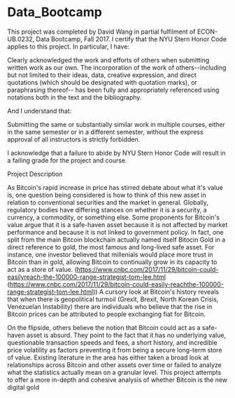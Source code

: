 # Data_Bootcamp
This project was completed by David Wang in partial fulfilment of ECON-UB.0232, Data Bootcamp, Fall 2017. I certify that the NYU Stern Honor Code applies to this project. In particular, I have:

Clearly acknowledged the work and efforts of others when submitting written work as our own. The incorporation of the work of others--including but not limited to their ideas, data, creative expression, and direct quotations (which should be designated with quotation marks), or paraphrasing thereof-- has been fully and appropriately referenced using notations both in the text and the bibliography.

And I understand that:

Submitting the same or substantially similar work in multiple courses, either in the same semester or in a different semester, without the express approval of all instructors is strictly forbidden.

I acknowledge that a failure to abide by NYU Stern Honor Code will result in a failing grade for the project and course.

Project Description 

As Bitcoin's rapid increase in price has stirred debate about what it's value is, one question being considered is how to think of this new asset in relation to conventional securities and the market in general. Globally, regulatory bodies have differing stances on whether it is a security, a currency, a commodity, or something else. Some proponents for Bitcoin's value argue that it is a safe-haven asset because it is not affected by market performance and because it is not linked to government policy. In fact, one split from the main Bitcoin blockchain actually named itself Bitocin Gold in a direct reference to gold, the most famous and long-lived safe asset. For instance, one investor believed that millenials would place more trust in Bitcoin than in gold, allowing Bitcoin to continually grow in its capacity to act as a store of value. (https://www.cnbc.com/2017/11/29/bitcoin-could-easilyreach-the-100000-range-strategist-tom-lee.html (https://www.cnbc.com/2017/11/29/bitcoin-could-easily-reachthe-100000-range-strategist-tom-lee.html)) A cursory look at Bitcoin's history reveals that when there is geopolitical turmoil (Grexit, Brexit, North Korean Crisis, Venezuelan Instability) there are individuals who believe that the rise in Bitcoin prices can be attributed to people exchanging fiat for Bitcoin.

On the flipside, others believe the notion that Bitcoin could act as a safe-haven asset is absurd. They point to the fact that it has no underlying value, questionable transaction speeds and fees, a short history, and incredible price volatility as factors preventing it from being a secure long-term store of value. Existing literature in the area has either taken a broad look at relationships across Bitcoin and other assets over time or failed to analyze what the statistics actually mean on a granular level. This project attempts to offer a more in-depth and cohesive analysis of whether Bitcoin is the new digital gold

